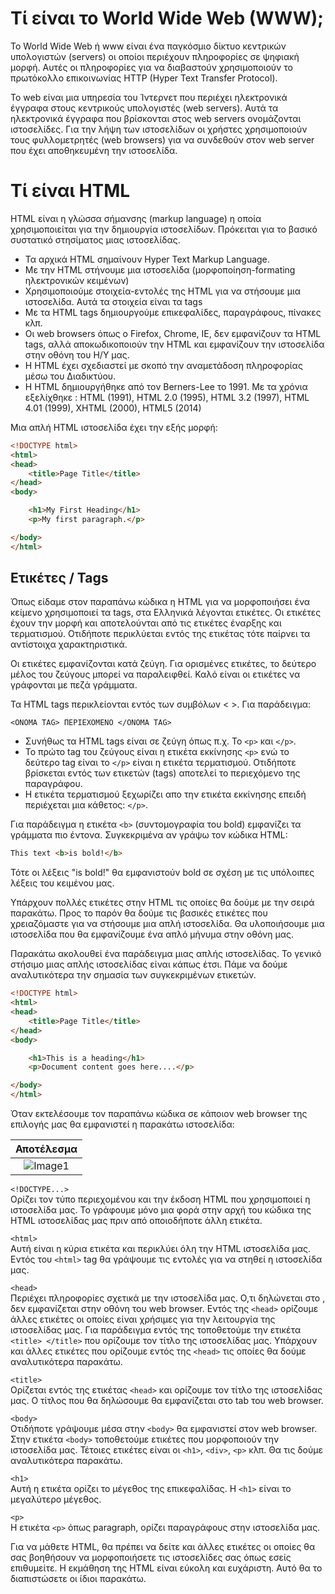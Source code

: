 # Τί είναι το World Wide Web (WWW);
Το World Wide Web ή www είναι ένα παγκόσμιο δίκτυο κεντρικών υπολογιστών (servers) οι οποίοι περιέχουν πληροφορίες σε ψηφιακή μορφή. Αυτές οι πληροφορίες για να διαβαστούν χρησιμοποιούν το πρωτόκολλο επικοινωνίας HTTP (Hyper Text Transfer Protocol). 

To web είναι μια υπηρεσία του Ίντερνετ που περιέχει ηλεκτρονικά έγγραφα στους κεντρικούς υπολογιστές (web servers). Αυτά τα ηλεκτρονικά έγγραφα που βρίσκονται στος web servers ονομάζονται ιστοσελίδες. Για την λήψη των ιστοσελίδων οι χρήστες χρησιμοποιούν τους φυλλομετρητές (web browsers) για να συνδεθούν στον web server που έχει αποθηκευμένη την ιστοσελίδα.


# Τί είναι HTML
HTML είναι η γλώσσα σήμανσης (markup language) η οποία χρησιμοποιείται για την δημιουργία ιστοσελίδων. Πρόκειται για το βασικό συστατικό στησίματος μιας ιστοσελίδας. 

* Τα αρχικά HTML σημαίνουν Hyper Text Markup Language.
* Με την HTML στήνουμε μια ιστοσελίδα (μορφοποίηση-formating ηλεκτρονικών κειμένων)
* Χρησιμοποιούμε στοιχεία-εντολές της HTML για να στήσουμε μια ιστοσελίδα. Αυτά τα στοιχεία είναι τα tags 
* Με τα HTML tags δημιουργούμε επικεφαλίδες, παραγράφους, πίνακες κλπ.
* Οι web browsers όπως ο Firefox, Chrome, IE, δεν εμφανίζουν τα HTML tags, αλλά αποκωδικοποιούν την HTML και εμφανίζουν την ιστοσελίδα στην οθόνη του Η/Υ μας.
* Η HTML έχει σχεδιαστεί με σκοπό την αναμετάδοση πληροφορίας μέσω του Διαδικτύου.
* Η HTML δημιουργήθηκε από τον Berners-Lee το 1991. Με τα χρόνια εξελίχθηκε : HTML (1991), HTML 2.0 (1995), HTML 3.2 (1997), HTML 4.01 (1999), XHTML (2000), HTML5 (2014)

Μια απλή HTML ιστοσελίδα έχει την εξής μορφή:

```html
<!DOCTYPE html>
<html>
<head>
    <title>Page Title</title>
</head>
<body>

    <h1>My First Heading</h1>
    <p>My first paragraph.</p>

</body>
</html>
```

## Ετικέτες / Tags

Όπως είδαμε στον παραπάνω κώδικα η HTML για να μορφοποιήσει ένα κείμενο χρησιμοποιεί τα tags, στα Ελληνικά λέγονται ετικέτες. Οι ετικέτες έχουν την μορφή <etiketa> </etiketa> και αποτελούνται από τις ετικέτες έναρξης και τερματισμού. Οτιδήποτε περικλύεται εντός της ετικέτας τότε παίρνει τα αντίστοιχα χαρακτηριστικά. 

Οι ετικέτες εμφανίζονται κατά ζεύγη. Για ορισμένες ετικέτες, το δεύτερο μέλος του ζεύγους μπορεί να παραλειφθεί. Καλό είναι οι ετικέτες να γράφονται με πεζά γράμματα.

Τα HTML tags περικλείονται εντός των συμβόλων < >. Για παράδειγμα:

```
<ΟΝΟΜΑ TAG> ΠΕΡΙΕΧΟΜΕΝΟ </ONOMA TAG>
```

* Συνήθως τα HTML tags είναι σε ζεύγη όπως π.χ. Το `<p>` και `</p>`.
* Το πρώτο tag του ζεύγους είναι η ετικέτα εκκίνησης `<p>` ενώ το δεύτερο tag είναι το `</p>` είναι η ετικέτα τερματισμού. Οτιδήποτε βρίσκεται εντός των ετικετών (tags) αποτελεί το περιεχόμενο της παραγράφου.
* Η ετικέτα τερματισμού ξεχωρίζει απο την ετικέτα εκκίνησης επειδή περιέχεται μια κάθετος: `</p>`.



Για παράδειγμα η ετικέτα `<b>` (συντομογραφία του bold) εμφανίζει τα γράμματα πιο έντονα. Συγκεκριμένα αν γράψω τον κώδικα HTML:

```html
This text <b>is bold!</b>
```

Τότε οι λέξεις "is bold!" θα εμφανιστούν bold σε σχέση με τις υπόλοιπες λέξεις του κειμένου μας.

Υπάρχουν πολλές ετικέτες στην HTML τις οποίες θα δούμε με την σειρά παρακάτω. Προς το παρόν θα δούμε τις βασικές ετικέτες που χρειαζόμαστε για να στήσουμε μια απλή ιστοσελίδα. Θα υλοποιήσουμε μια ιστοσελίδα που θα εμφανίζουμε ένα απλό μήνυμα στην οθόνη μας.

Παρακάτω ακολουθεί ένα παράδειγμα μιας απλής ιστοσελίδας. Το γενικό στήσιμο μιας απλής ιστοσελίδας είναι κάπως έτσι. Πάμε να δούμε αναλυτικότερα την σημασία των συγκεκριμένων ετικετών.

```html
<!DOCTYPE html>
<html>
<head>
    <title>Page Title</title>
</head>
<body>

    <h1>This is a heading</h1>
    <p>Document content goes here....</p>

</body>
</html>
```

Όταν εκτελέσουμε τον παραπάνω κώδικα σε κάποιον web browser της επιλογής μας θα εμφανιστεί η παρακάτω ιστοσελίδα:

|Αποτέλεσμα|
:-------------------------:|
![Image1](https://openlab.gr/images/html/heading.png)|


```<!DOCTYPE...>```
<br>
Ορίζει τον τύπο περιεχομένου και την έκδοση HTML που χρησιμοποιεί η ιστοσελίδα μας. Το γράφουμε μόνο μια φορά στην αρχή του κώδικα της HTML ιστοσελίδας μας πριν από οποιοδήποτε άλλη ετικέτα.

```<html>```
<br>
Αυτή είναι η κύρια ετικέτα και περικλύει όλη την HTML ιστοσελίδα μας. Εντός του `<html>` tag θα γράψουμε τις εντολές για να στηθεί η ιστοσελίδα μας.

```<head>```
<br>
Περιέχει πληροφορίες σχετικά με την ιστοσελίδα μας. Ο,τι δηλώνεται στο <head>, δεν εμφανίζεται στην οθόνη του web browser.
Εντός της `<head>` ορίζουμε άλλες ετικέτες οι οποίες είναι χρήσιμες για την λειτουργία της ιστοσελίδας μας. Για παράδειγμα εντός της <head> τοποθετούμε την ετικέτα `<title> </title>` που ορίζουμε τον τίτλο της ιστοσελίδας μας. Υπάρχουν και άλλες ετικέτες που ορίζουμε εντός της `<head>` τις οποίες θα δούμε αναλυτικότερα παρακάτω.
    
```<title>```
<br>
Ορίζεται εντός της ετικέτας `<head>` και ορίζουμε τον τίτλο της ιστοσελίδας μας. Ο τίτλος που θα δηλώσουμε θα εμφανίζεται στο tab του web browser.
    
    
```<body>```
<br>
Οτιδήποτε γράψουμε μέσα στην `<body>` θα εμφανιστεί στον web browser. Στην ετικέτα `<body>` τοποθετούμε ετικέτες που μορφοποιούν την ιστοσελίδα μας. Τέτοιες ετικέτες είναι οι `<h1>`, `<div>`, `<p>` κλπ. Θα τις δούμε αναλυτικότερα παρακάτω.
    
```<h1>```
<br>
Αυτή η ετικέτα ορίζει το μέγεθος της επικεφαλίδας. Η `<h1>` είναι το μεγαλύτερο μέγεθος.

```<p>```
<br>
Η ετικέτα `<p>` όπως paragraph, ορίζει παραγράφους στην ιστοσελίδα μας. 

Για να μάθετε HTML, θα πρέπει να δείτε και άλλες ετικέτες οι οποίες θα σας βοηθήσουν να μορφοποιήσετε τις ιστοσελίδες σας όπως εσείς επιθυμείτε. Η εκμάθηση της HTML είναι εύκολη και ευχάριστη. Αυτό θα το διαπιστώσετε οι ίδιοι παρακάτω.

